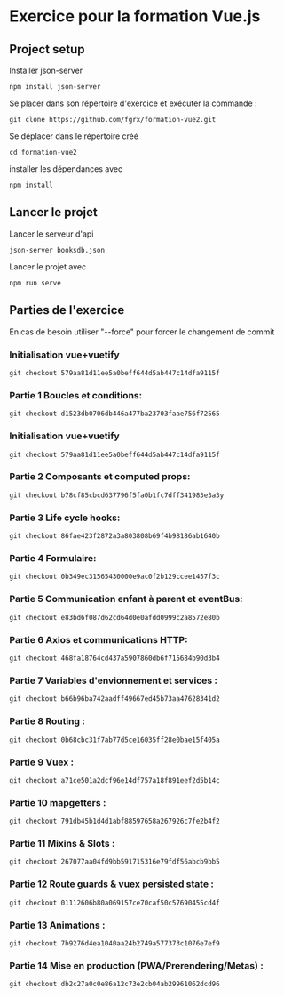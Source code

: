 # Exercice pour la formation Vue.js

## Project setup

Installer json-server
```
npm install json-server
```

Se placer dans son répertoire d'exercice et exécuter la commande :
```
git clone https://github.com/fgrx/formation-vue2.git
```

Se déplacer dans le répertoire créé
```
cd formation-vue2
```

installer les dépendances avec
```
npm install
```

## Lancer le projet

Lancer le serveur d'api
```
json-server booksdb.json
```

Lancer le projet avec
```
npm run serve
```


## Parties de l'exercice

En cas de besoin utiliser "--force" pour forcer le changement de commit

### Initialisation vue+vuetify
```
git checkout 579aa81d11ee5a0beff644d5ab447c14dfa9115f
```

### Partie 1 Boucles et conditions: 
```
git checkout d1523db0706db446a477ba23703faae756f72565
```

### Initialisation vue+vuetify
```
git checkout 579aa81d11ee5a0beff644d5ab447c14dfa9115f
```

### Partie 2 Composants et computed props: 
```
git checkout b78cf85cbcd637796f5fa0b1fc7dff341983e3a3y
```

### Partie 3 Life cycle hooks: 
```
git checkout 86fae423f2872a3a803808b69f4b98186ab1640b
```

### Partie 4 Formulaire: 
```
git checkout 0b349ec31565430000e9ac0f2b129ccee1457f3c
```

### Partie 5 Communication enfant à parent et eventBus: 
```
git checkout e83bd6f087d62cd64d0e0afdd0999c2a8572e80b
```

### Partie 6 Axios et communications HTTP: 
```
git checkout 468fa18764cd437a5907860db6f715684b90d3b4
```

### Partie 7 Variables d'envionnement et services : 
```
git checkout b66b96ba742aadff49667ed45b73aa47628341d2
```

### Partie 8 Routing :
```
git checkout 0b68cbc31f7ab77d5ce16035ff28e0bae15f405a
```

### Partie 9  Vuex :
```
git checkout a71ce501a2dcf96e14df757a18f891eef2d5b14c
```

### Partie 10 mapgetters :
```
git checkout 791db45b1d4d1abf88597658a267926c7fe2b4f2
```

### Partie 11 Mixins & Slots :
```
git checkout 267077aa04fd9bb591715316e79fdf56abcb9bb5
```

### Partie 12 Route guards & vuex persisted state : 
```
git checkout 01112606b80a069157ce70caf50c57690455cd4f
```

### Partie 13 Animations  :
```
git checkout 7b9276d4ea1040aa24b2749a577373c1076e7ef9
```

### Partie 14 Mise en production (PWA/Prerendering/Metas) :
```
git checkout db2c27a0c0e86a12c73e2cb04ab29961062dcd96
```
